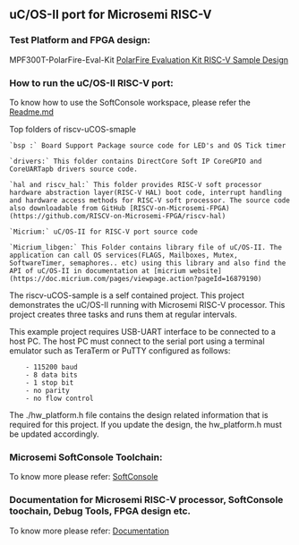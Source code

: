 ## uC/OS-II port for Microsemi RISC-V

### Test Platform and FPGA design:
MPF300T-PolarFire-Eval-Kit
[PolarFire Evaluation Kit RISC-V Sample Design](https://github.com/RISCV-on-Microsemi-FPGA/MPF300T-PolarFire-Eval-Kit/tree/master/Modify_The_FPGA_Design/PF_CoreRISCV_AXI4_BaseDesign)    

### How to run the uC/OS-II RISC-V port:
To know how to use the SoftConsole workspace, please refer the [Readme.md](https://github.com/RISCV-on-Microsemi-FPGA/SoftConsole/blob/master/ExampleWorkspace/README.md)

Top folders of riscv-uCOS-smaple

    `bsp :` Board Support Package source code for LED's and OS Tick timer

    `drivers:` This folder contains DirectCore Soft IP CoreGPIO and CoreUARTapb drivers source code.
 
    `hal and riscv_hal:` This folder provides RISC-V soft processor hardware abstraction layer(RISC-V HAL) boot code, interrupt handling and hardware access methods for RISC-V soft processor. The source code also downloadable from GitHub [RISCV-on-Microsemi-FPGA)(https://github.com/RISCV-on-Microsemi-FPGA/riscv-hal)

    `Micrium:` uC/OS-II for RISC-V port source code
    
    `Micrium_libgen:` This Folder contains library file of uC/OS-II. The application can call OS services(FLAGS, Mailboxes, Mutex, SoftwareTimer, semaphores.. etc) using this library and also find the API of uC/OS-II in documentation at [micrium website] (https://doc.micrium.com/pages/viewpage.action?pageId=16879190)    


The riscv-uCOS-sample is a self contained project. This project demonstrates 
the uC/OS-II running with Microsemi RISC-V processor. This project creates  three 
tasks and runs them at regular intervals.
    
This example project requires USB-UART interface to be connected to a host PC. 
The host PC must connect to the serial port using a terminal emulator such as 
TeraTerm or PuTTY configured as follows:
    
        - 115200 baud
        - 8 data bits
        - 1 stop bit
        - no parity
        - no flow control
    
The ./hw_platform.h file contains the design related information that is required 
for this project. If you update the design, the hw_platform.h must be updated 
accordingly.
    
### Microsemi SoftConsole Toolchain:
To know more please refer: [SoftConsole](https://github.com/RISCV-on-Microsemi-FPGA/SoftConsole)

### Documentation for Microsemi RISC-V processor, SoftConsole toochain, Debug Tools, FPGA design etc.
To know more please refer: [Documentation](https://github.com/RISCV-on-Microsemi-FPGA/Documentation)
    
